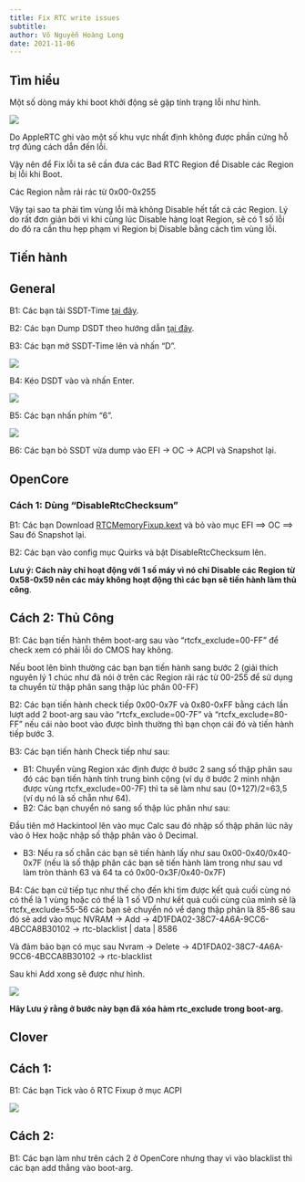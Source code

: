```yaml
---
title: Fix RTC write issues
subtitle: 
author: Võ Nguyễn Hoàng Long
date: 2021-11-06
---
```


## Tìm hiểu

Một số dòng máy khi boot khởi động sẽ gặp tính trạng lỗi như hình.

![](https://dortania.github.io/OpenCore-Post-Install/assets/img/cmos-error.d7acd2cd.png)



Do AppleRTC ghi vào một số khu vực nhất định không được phần cứng hỗ trợ đúng cách dẫn đến lỗi.

Vậy nên để Fix lỗi ta sẽ cần đưa các Bad RTC Region để Disable các Region bị lỗi khi Boot.

Các Region nằm rải rác từ 0x00-0x255

Vậy tại sao ta phải tìm vùng lỗi mà không Disable hết tất cả các Region. Lý do rất đơn giản bởi vì khi cùng lúc Disable hàng loạt Region, sẽ có 1 số lỗi do đó ra cần thu hẹp phạm vi Region bị Disable bằng cách tìm vùng lỗi.

## Tiến hành

## General

B1: Các bạn tải SSDT-Time [tại đây](https://github.com/corpnewt/SSDTTime).

B2: Các bạn Dump DSDT theo hướng dẫn [tại đây](https://heavietnam.ga/2021/09/29/xxvi-patch-dsdt-phan-1/).

B3: Các bạn mở SSDT-Time lên và nhấn “D”.

![](https://imgur.com/dIWeYYU.png)

B4: Kéo DSDT vào và nhấn Enter.

![](https://imgur.com/kpMEmK7.png)

B5: Các bạn nhấn phím “6”.

![](https://imgur.com/y2MfcCZ.png)

B6: Các bạn bỏ SSDT vừa dump vào EFI -> OC -> ACPI và Snapshot lại.

## OpenCore

### Cách 1: Dùng “DisableRtcChecksum”



B1: Các bạn Download [RTCMemoryFixup.kext](https://github.com/acidanthera/RTCMemoryFixup/releases) và bỏ vào mục EFI ==> OC ==> Sau đó Snapshot lại.

B2: Các bạn vào config mục Quirks và bật DisableRtcChecksum lên.



**Lưu ý: Cách này chỉ hoạt động với 1 số máy vì nó chỉ Disable các Region từ 0x58-0x59 nên các máy không hoạt động thì các bạn sẽ tiến hành làm thủ công**.

## Cách 2: Thủ Công

B1: Các bạn tiến hành thêm boot-arg sau vào “rtcfx_exclude=00-FF” để check xem có phải lỗi do CMOS hay không.

Nếu boot lên bình thường các bạn bạn tiến hành sang bước 2 (giải thích nguyên lý 1 chúc như đã nói ở trên các Region rãi rác từ 00-255 để sử dụng ta chuyển từ thập phân sang thập lúc phân 00-FF)

B2: Các bạn tiến hành check tiếp 0x00-0x7F và 0x80-0xFF bằng cách lần lượt add 2 boot-arg sau vào “rtcfx_exclude=00-7F” và “rtcfx_exclude=80-FF” nếu cái nào boot vào được bình thường thì bạn chọn cái đó và tiến hành tiếp bước 3.

B3: Các bạn tiến hành Check tiếp như sau:

- B1: Chuyển vùng Region xác định được ở bước 2 sang số thập phân sau đó các bạn tiến hành tính trung bình cộng (ví dụ ở bước 2 mình nhận được vùng rtcfx_exclude=00-7F) thì ta sẽ làm như sau (0+127)/2=63,5 (ví dụ nó là số chẵn như 64).
- B2: Các bạn chuyển nó sang số thập lúc phân như sau:

Đầu tiên mở Hackintool lên vào mục Calc sau đó nhập số thập phân lúc nãy vào ô Hex hoặc nhập số thập phân vào ô Decimal.

- B3: Nếu ra số chẵn các bạn sẽ tiến hành lấy như sau 0x00-0x40/0x40-0x7F (nếu là số thập phân các bạn sẽ tiến hành làm trong như sau vd làm tròn thành 63 và 64 ta có 0x00-0x3F/0x40-0x7F)

B4: Các bạn cứ tiếp tục như thế cho đến khi tìm được kết quả cuối cùng nó có thể là 1 vùng hoặc có thể là 1 số VD như kết quả cuối cùng của mình sẽ là rtcfx_exclude=55-56 các bạn sẽ chuyển nó về dạng thập phân là 85-86 sau đó sẽ add vào mục NVRAM -> Add -> 4D1FDA02-38C7-4A6A-9CC6-4BCCA8B30102 -> rtc-blacklist | data | 8586

Và đảm bảo bạn có mục sau Nvram -> Delete -> 4D1FDA02-38C7-4A6A-9CC6-4BCCA8B30102 -> rtc-blacklist

Sau khi Add xong sẽ được như hình.



![](https://dortania.github.io/OpenCore-Post-Install/assets/img/rtc-blacklist.31a3b28e.png)

**Hãy Lưu ý rằng ở bước này bạn đã xóa hàm rtc_exclude trong boot-arg.**

## Clover

## Cách 1:

B1: Các bạn Tick vào ô RTC Fixup ở mục ACPI

![](https://imgur.com/84Khr2P.png)

## Cách 2:

B1: Các bạn làm như trên cách 2 ở OpenCore nhưng thay vì vào blacklist thì các bạn add thẳng vào boot-arg.
